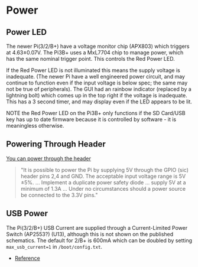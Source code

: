 # Power


## Power LED

The newer Pi(3/2/B+) have a voltage monitor chip (APX803) which triggers at 4.63±0.07V. The Pi3B+ uses a MxL7704 chip to manage power, which has the same nominal trigger point. This controls the Red Power LED.

If the Red Power LED is not illuminated this means the supply voltage is inadequate. (The newer Pi have a well engineered power circuit, and may continue to function even if the input voltage is below spec; the same may not be true of peripherals). The GUI had an rainbow indicator (replaced by a lightning bolt) which comes up in the top right if the voltage is inadequate. This has a 3 second timer, and may display even if the LED appears to be lit.

NOTE the Red Power LED on the Pi3B+ only functions if the SD Card/USB key has up to date firmware because it is controlled by software - it is meaningless otherwise.

## Powering Through Header

[You can power through the header](https://codeload.github.com/raspberrypi/hats/zip/master)

> "It is possible to power the Pi by supplying 5V through the GPIO (sic)
> header pins 2,4 and GND. The acceptable input voltage range is 5V ±5%. ...
> Implement a duplicate power safety diode ... supply 5V at a minimum of 1.3A
> ... Under no circumstances should a power source be connected to the 3.3V pins."


## USB Power

The Pi(3/2/B+) USB Current are supplied through a Current-Limited Power Switch
(AP2553?) (U13), although this is not shown on the published schematics. The
default for 2/B+ is 600mA which can be doubled by setting `max_usb_current=1`
in `/boot/config.txt`.


- [Reference](https://raspberrypi.stackexchange.com/questions/51615/raspberry-pi-power-limitations)
